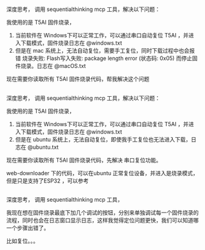 ## 
深度思考， 调用 sequentialthinking mcp 工具，解决以下问题：

我使用的是 T5AI 固件烧录，

1. 当前软件在 Windows下可以正常工作，可以通过串口自动复位 T5AI ，并进入下载模式，固件烧录日志在 @windows.txt
2. 但是在 mac 系统上，无法自动复位，需要手工复位，同时下载过程中也会报错 烧录失败: Flash写入失败: package length error (状态码: 0x05) 而停止固件烧录。日志在 @macOS.txt 

现在需要你读取所有 T5AI 固件烧录代码，帮我解决这个问题


##
深度思考， 调用 sequentialthinking mcp 工具，解决以下问题：

我使用的是 T5AI 固件烧录，

1. 当前软件在 Windows下可以正常工作，可以通过串口自动复位 T5AI ，并进入下载模式，固件烧录日志在 @windows.txt
2. 但是在 ubuntu 系统上，无法自动复位，即使我手工复位也无法进入下载，日志在 @ubuntu.txt 

现在需要你读取所有 T5AI 固件烧录代码，先解决 串口复位功能。

web-downloader 下的代码，可以在ubuntu 正常复位设备，并进入是烧录模式，但是只是支持了ESP32 ，可以参考

## 
深度思考， 调用 sequentialthinking mcp 工具，

我现在想在固件烧录最底下加几个调试的按钮，分别来单独调试每一个固件烧录的流程，同时也会在日志窗口显示日志，这样我觉得定位问题更快，我们可以知道哪一个步骤出错了。

比如复位。。。